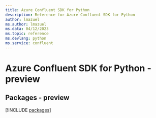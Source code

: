 ```yaml
---
title: Azure Confluent SDK for Python
description: Reference for Azure Confluent SDK for Python
author: lmazuel
ms.author: lmazuel
ms.data: 04/12/2023
ms.topic: reference
ms.devlang: python
ms.service: confluent
---
```

# Azure Confluent SDK for Python - preview
## Packages - preview
[!INCLUDE [packages](confluent-index.md)]